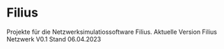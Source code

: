 # Filius
Projekte für die Netzwerksimulatiossoftware Filius. 
Aktuelle Version Filius Netzwerk V0.1
Stand 06.04.2023
